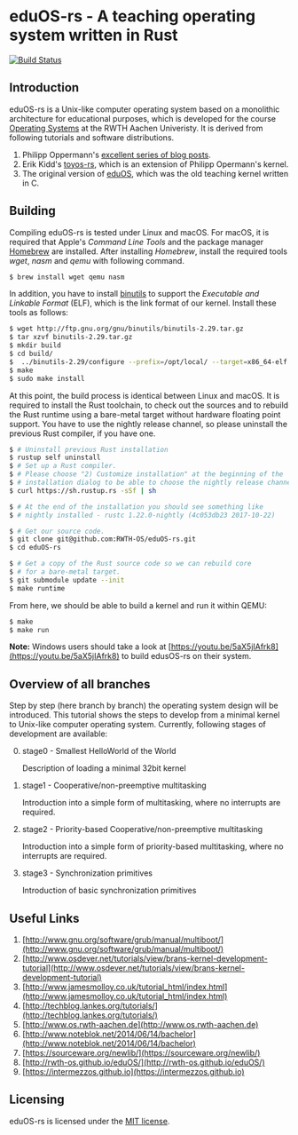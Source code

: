 # eduOS-rs - A teaching operating system written in Rust

[![Build Status](https://travis-ci.org/RWTH-OS/eduOS-rs.svg?branch=master)](https://travis-ci.org/RWTH-OS/eduOS-rs)

## Introduction

eduOS-rs is a Unix-like computer operating system based on a monolithic architecture for educational purposes, which is developed for the course [Operating Systems][acsos] at the RWTH Aachen Univeristy.
It is derived from following tutorials and software distributions.

1. Philipp Oppermann's [excellent series of blog posts][opp].
2. Erik Kidd's [toyos-rs][kidd], which is an extension of Philipp Opermann's kernel.
3. The original version of [eduOS][stlankes], which was the old teaching kernel written in C.

[opp]: http://blog.phil-opp.com/
[kidd]: http://www.randomhacks.net/bare-metal-rust/
[stlankes]: http://rwth-os.github.io/eduOS/
[rust-barebones-kernel]: https://github.com/thepowersgang/rust-barebones-kernel
[acsos]: http://www.os.rwth-aachen.de/

## Building

Compiling eduOS-rs is tested under Linux and macOS.
For macOS, it is required that Apple's *Command Line Tools* and the package manager [Homebrew](https://brew.sh) are installed.
After installing *Homebrew*, install the required tools *wget*, *nasm* and *qemu* with following command.

```sh
$ brew install wget qemu nasm
```

In addition, you have to install [binutils](https://www.gnu.org/software/binutils/) to support the *Executable and Linkable Format* (ELF), which is the link format of our kernel.
Install these tools as follows:

```sh
$ wget http://ftp.gnu.org/gnu/binutils/binutils-2.29.tar.gz
$ tar xzvf binutils-2.29.tar.gz
$ mkdir build
$ cd build/
$  ../binutils-2.29/configure --prefix=/opt/local/ --target=x86_64-elf --disable-multilib --disable-nls --disable-werror
$ make
$ sudo make install
```

At this point, the build process is identical between Linux and macOS.
It is required to install the Rust toolchain, to check out the sources and to rebuild the Rust runtime using a
bare-metal target without hardware floating point support.
You have to use the nightly release channel, so please uninstall the previous Rust compiler, if you have one.

```sh
$ # Uninstall previous Rust installation
$ rustup self uninstall
$ # Set up a Rust compiler.
$ # Please choose "2) Customize installation" at the beginning of the
$ # installation dialog to be able to choose the nightly release channel.
$ curl https://sh.rustup.rs -sSf | sh

$ # At the end of the installation you should see something like
$ # nightly installed - rustc 1.22.0-nightly (4c053db23 2017-10-22)

$ # Get our source code.
$ git clone git@github.com:RWTH-OS/eduOS-rs.git
$ cd eduOS-rs

$ # Get a copy of the Rust source code so we can rebuild core
$ # for a bare-metal target.
$ git submodule update --init
$ make runtime
```

From here, we should be able to build a kernel and run it within QEMU:

```sh
$ make
$ make run
```

**Note:** Windows users should take a look at [https://youtu.be/5aX5jIAfrk8](https://youtu.be/5aX5jIAfrk8) to build edusOS-rs on their system.

## Overview of all branches

Step by step (here branch by branch) the operating system design will be introduced.
This tutorial shows the steps to develop from a minimal kernel to Unix-like computer operating system.
Currently, following stages of development are available:

0. stage0 - Smallest HelloWorld of the World

   Description of loading a minimal 32bit kernel

1. stage1 - Cooperative/non-preemptive multitasking

   Introduction into a simple form of multitasking, where no interrupts are required.

2. stage2 - Priority-based Cooperative/non-preemptive multitasking

   Introduction into a simple form of priority-based multitasking, where no interrupts are required.

3. stage3 - Synchronization primitives

   Introduction of basic synchronization primitives

## Useful Links

1. [http://www.gnu.org/software/grub/manual/multiboot/](http://www.gnu.org/software/grub/manual/multiboot/)
2. [http://www.osdever.net/tutorials/view/brans-kernel-development-tutorial](http://www.osdever.net/tutorials/view/brans-kernel-development-tutorial)
3. [http://www.jamesmolloy.co.uk/tutorial_html/index.html](http://www.jamesmolloy.co.uk/tutorial_html/index.html)
4. [http://techblog.lankes.org/tutorials/](http://techblog.lankes.org/tutorials/)
5. [http://www.os.rwth-aachen.de](http://www.os.rwth-aachen.de)
6. [http://www.noteblok.net/2014/06/14/bachelor](http://www.noteblok.net/2014/06/14/bachelor)
7. [https://sourceware.org/newlib/](https://sourceware.org/newlib/)
8. [http://rwth-os.github.io/eduOS/](http://rwth-os.github.io/eduOS/)
9. [https://intermezzos.github.io](https://intermezzos.github.io)

## Licensing

eduOS-rs is licensed under the [MIT license][LICENSE-MIT].

[LICENSE-MIT]: http://opensource.org/licenses/MIT

